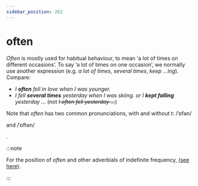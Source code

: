 ```yaml
---
sidebar_position: 262
---
```


# often

*Often* is mostly used for habitual behaviour, to mean ‘a lot of times on different occasions’. To say ‘a lot of times on one occasion’, we normally use another expression (e.g. *a lot of times*, *several times*, *keep …ing*). Compare:

- *I **often** fell in love when I was younger.*
- *I fell **several times** yesterday when I was skiing. or I **kept falling** yesterday …* (not *~~I often fell yesterday …~~*)

Note that *often* has two common pronunciations, with and without *t*: /ˈɒfən/

and /ˈɒftən/

.

:::note

For the position of *often* and other adverbials of indefinite frequency, [(see here)](./../../grammar/adverbs-and-adverbials/indefinite-frequency-certainty-and-completeness#adverbials-of-indefinite-frequency-usually-often-etc).

:::
